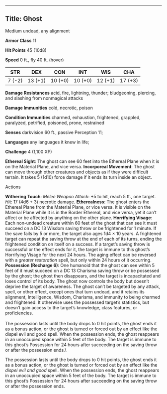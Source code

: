 -------------------------
Title: Ghost
-------------------------


Medium undead, any alignment

**Armor Class** 11

**Hit Points** 45 (10d8)

**Speed** 0 ft., fly 40 ft. (hover)

  STR    | DEX     | CON     | INT     | WIS     | CHA
  --------|---------|---------|---------|---------|---------
  | 7 (-2)   | 13 (+1)   | 10 (+0)   | 10 (+0)   | 12 (+1)   | 17 (+3)

**Damage Resistances** acid, fire, lightning, thunder; bludgeoning,
piercing, and slashing from nonmagical attacks

**Damage Immunities** cold, necrotic, poison

**Condition Immunities** charmed, exhaustion, frightened, grappled,
paralyzed, petrified, poisoned, prone, restrained

**Senses** darkvision 60 ft., passive Perception 11;

**Languages** any languages it knew in life;

**Challenge** 4 (1,100 XP)


**Ethereal Sight**: The ghost can see 60 feet into the Ethereal
    Plane when it is on the Material Plane, and vice versa.
**Incorporeal Movement**: The ghost can move through other creatures
    and objects as if they were difficult terrain. It takes 5 (1d10)
    force damage if it ends its turn inside an object.


Actions

**Withering Touch**: *Melee Weapon Attack*: +5 to hit, reach 5 ft.,
    one target. *Hit*: 17 (4d6 + 3) necrotic damage.
**Etherealness**: The ghost enters the Ethereal Plane from the
    Material Plane, or vice versa. It is visible on the Material Plane
    while it is in the Border Ethereal, and vice versa, yet it can’t
    affect or be affected by anything on the other plane.
**Horrifying Visage**: Each non-undead creature within 60 feet of
    the ghost that can see it must succeed on a DC 13 Wisdom saving
    throw or be frightened for 1 minute. If the save fails by 5 or more,
    the target also ages 1d4 × 10 years. A frightened target can repeat
    the saving throw at the end of each of its turns, ending the
    frightened condition on itself on a success. If a target’s saving
    throw is successful or the effect ends for it, the target is immune
    to this ghost’s Horrifying Visage for the next 24 hours. The aging
    effect can be reversed with a *greater restoration* spell, but only
    within 24 hours of it occurring.
**Possession (Recharge 6)**: One humanoid that the ghost can see
    within 5 feet of it must succeed on a DC 13 Charisma saving throw or
    be possessed by the ghost; the ghost then disappears, and the target
    is incapacitated and loses control of its body. The ghost now
    controls the body but doesn’t deprive the target of awareness. The
    ghost can’t be targeted by any attack, spell, or other effect,
    except ones that turn undead, and it retains its alignment,
    Intelligence, Wisdom, Charisma, and immunity to being charmed
    and frightened. It otherwise uses the possessed target’s statistics,
    but doesn’t gain access to the target’s knowledge, class features,
    or proficiencies.\
    \
    The possession lasts until the body drops to 0 hit points, the ghost
    ends it as a bonus action, or the ghost is turned or forced out by
    an effect like the dispel evil and good spell. When the possession
    ends, the ghost reappears in an unoccupied space within 5 feet of
    the body. The target is immune to this ghost’s Possession for 24
    hours after succeeding on the saving throw or after the possession
    ends.\

The possession lasts until the body drops to 0 hit points, the ghost
ends it as a bonus action, or the ghost is turned or forced out by an
effect like the *dispel evil and good* spell. When the possession ends,
the ghost reappears in an unoccupied space within 5 feet of the body.
The target is immune to this ghost’s Possession for 24 hours after
succeeding on the saving throw or after the possession ends.

